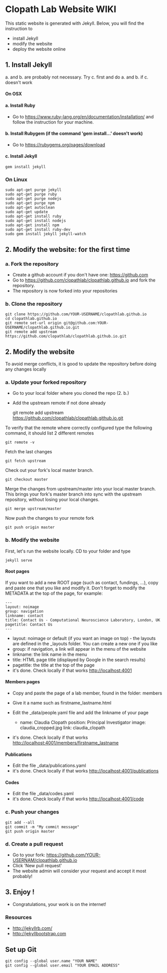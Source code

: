 # Clopath Lab Website WIKI

This static website is generated with Jekyll. Below, you will find the instruction to 
* install Jekyll
* modify the website
* deploy the website online

## 1. Install Jekyll

a. and b. are probably not necessary. Try c. first and do a. and b. if c. doesn't work

#### On OSX
#### a. Install Ruby 
- Go to <https://www.ruby-lang.org/en/documentation/installation/> and follow the instruction for your machine.

#### b. Install Rubygem (if the command 'gem install...' doesn't work)
- Go to <https://rubygems.org/pages/download>

#### c. Install Jekyll
    gem install jekyll
    
### On Linux

    sudo apt-get purge jekyll
    sudo apt-get purge ruby
    sudo apt-get purge nodejs
    sudo apt-get purge npm
    sudo apt-get autoclean
    sudo apt-get update
    sudo apt-get install ruby
    sudo apt-get install nodejs
    sudo apt-get install npm
    sudo apt-get install ruby-dev
    sudo gem install jekyll jekyll-watch


## 2. Modify the website: for the first time

### a. Fork the repository
- Create a github account if you don't have one: <https://github.com>
- Go to <https://github.com/clopathlab/clopathlab.github.io> and fork the repository.
- The repository is now forked into your repositories

### b. Clone the repository
    git clone https://github.com/YOUR-USERNAME/clopathlab.github.io
    cd clopathlab.github.io
    git remote set-url origin git@github.com:YOUR-USERNAME/clopathlab.github.io.git
    git remote add upstream https://github.com/clopathlab/clopathlab.github.io.git

## 2. Modify the website
To avoid merge conflicts, it is good to update the repository before doing any changes locally

### a. Update your forked repository
- Go to your local folder where you cloned the repo (2. b.) 
- Add the upstream remote if not done already

    git remote add upstream https://github.com/clopathlab/clopathlab.github.io.git
    
To verify that the remote where correctly configured type the following command, it should list 2 different 
remotes
    
    git remote -v

Fetch the last changes

    git fetch upstream
    
Check out your fork's local master branch.

    git checkout master
    
Merge the changes from upstream/master into your local master branch. This brings your fork's master branch into sync 
with the upstream repository, without losing your local changes.

    git merge upstream/master
    
Now push the changes to your remote fork

    git push origin master

### b. Modify the website
First, let's run the website locally. CD to your folder and type

    jekyll serve    
 
#### Root pages
If you want to add a new ROOT page (such as contact, fundings, ...), copy and paste one that you like and modify it.
Don't forget to modify the METADATA at the top of the page, for example:

    ---
    layout: noimage
    group: navigation
    linkname: contact
    title: Contact Us - Computational Neuroscience Laboratory, London, UK
    pagetitle: Contact Us
    ---
    
- layout: noimage or default (if you want an image on top) - the layouts are defined in the _layouts folder. 
You can create a new one if you like
- group: if navigation, a link will appear in the menu of the website
- linkname: the link name in the menu
- title: HTML page title (displayed by Google in the search results)
- pagetitle: the title at the top of the page
- it's done. Check locally if that works <http://localhost:4001>

#### Members pages
- Copy and paste the page of a lab member, found in the folder: members
- Give it a name such as firstname_lastname.html
- Edit the _data/people.yaml file and add the linkname of your page

    - name: Claudia Clopath 
      position: Principal Investigator 
      image: claudia_cropped.jpg
      link: claudia_clopath
      
- it's done. Check locally if that works <http://localhost:4001/members/firstname_lastname>

#### Publications
- Edit the file _data/publications.yaml
- it's done. Check locally if that works <http://localhost:4001/publications>

#### Codes
- Edit the file _data/codes.yaml
- it's done. Check locally if that works <http://localhost:4001/code>

### c. Push your changes
    git add --all
    git commit -m "My commit message"
    git push origin master
    
### d. Create a pull request
- Go to your fork: https://github.com/YOUR-USERNAM/clopathlab.github.io
- Click 'New pull request'
- The website admin will consider your request and accept it most probably!

## 3. Enjoy !
- Congratulations, your work is on the internet!


### Resources
- <http://jekyllrb.com/>
- <http://jekyllbootstrap.com>

## Set up Git
    git config --global user.name "YOUR NAME"
    git config --global user.email "YOUR EMAIL ADDRESS"   
    